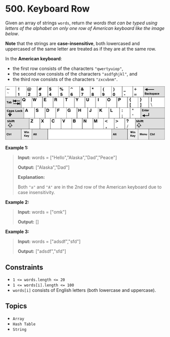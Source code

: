 # 500. Keyboard Row

Given an array of strings `words`, return _the words that can be typed using letters of the alphabet on only one row of American keyboard like the image below_.

**Note** that the strings are **case-insensitive**, both lowercased and uppercased of the same letter are treated as if they are at the same row.

In the **American keyboard**:

* the first row consists of the characters `"qwertyuiop"`,
* the second row consists of the characters `"asdfghjkl"`, and
* the third row consists of the characters `"zxcvbnm"`.

![keyboard](img/500_keyboard_row_keyboard.png)

**Example 1:**

> **Input:** words = \["Hello","Alaska","Dad","Peace"\]
>
> **Output:** \["Alaska","Dad"\]
>
> **Explanation:**
>
> Both `"a"` and `"A"` are in the 2nd row of the American keyboard due to case insensitivity.

**Example 2:**

> **Input:** words = \["omk"\]
>
> **Output:** \[\]

**Example 3:**

> **Input:** words = \["adsdf","sfd"\]
>
> **Output:** \["adsdf","sfd"\]

## Constraints

* `1 <= words.length <= 20`
* `1 <= words[i].length <= 100`
* `words[i]` consists of English letters (both lowercase and uppercase).

## Topics

* `Array`
* `Hash Table`
* `String`
